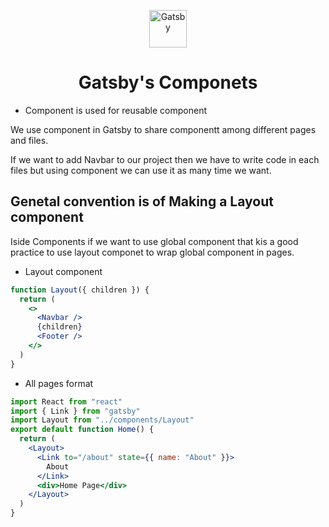 <p align="center">
  <a href="https://www.gatsbyjs.com">
    <img alt="Gatsby" src="https://www.gatsbyjs.com/Gatsby-Monogram.svg" width="60" />
  </a>
</p>
<h1 align="center">
  Gatsby's Componets 
</h1>

- Component is used for reusable component

We use component in Gatsby to share componentt among different pages and files.

If we want to add Navbar to our project then we have to write code in each files but using component we can use it as many time we want.

## Genetal convention is of Making a Layout component

Iside Components if we want to use global component that kis a good practice to use layout componet to wrap global component in pages.

- Layout component

```jsx
function Layout({ children }) {
  return (
    <>
      <Navbar />
      {children}
      <Footer />
    </>
  )
}
```

- All pages format

```jsx
import React from "react"
import { Link } from "gatsby"
import Layout from "../components/Layout"
export default function Home() {
  return (
    <Layout>
      <Link to="/about" state={{ name: "About" }}>
        About
      </Link>
      <div>Home Page</div>
    </Layout>
  )
}
```
